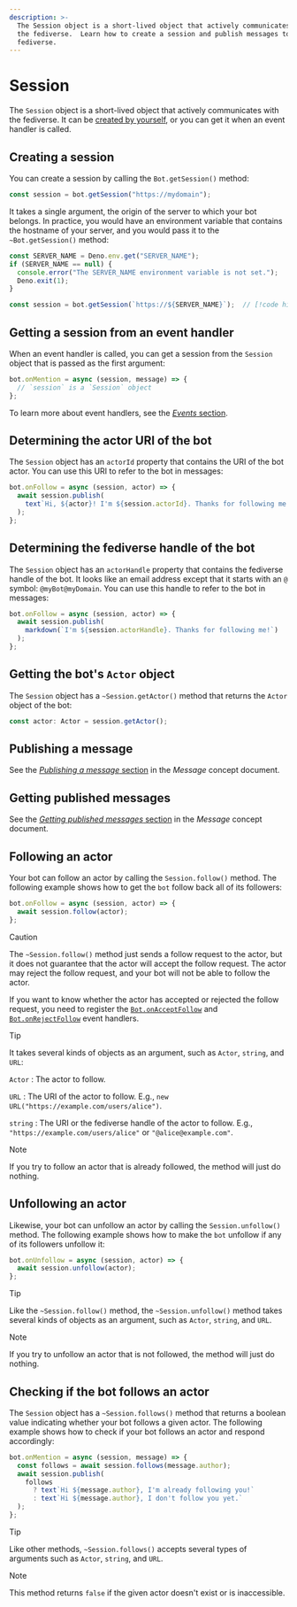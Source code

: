 ```yaml
---
description: >-
  The Session object is a short-lived object that actively communicates with
  the fediverse.  Learn how to create a session and publish messages to the
  fediverse.
---
```


Session
=======

The `Session` object is a short-lived object that actively communicates with
the fediverse.  It can be [created by yourself](#creating-a-session),
or you can get it when an event handler is called.


Creating a session
------------------

You can create a session by calling the `Bot.getSession()` method:

~~~~ typescript
const session = bot.getSession("https://mydomain");
~~~~

It takes a single argument, the origin of the server to which your bot belongs.
In practice, you would have an environment variable that contains the hostname
of your server, and you would pass it to the `~Bot.getSession()` method:

~~~~ typescript
const SERVER_NAME = Deno.env.get("SERVER_NAME");
if (SERVER_NAME == null) {
  console.error("The SERVER_NAME environment variable is not set.");
  Deno.exit(1);
}

const session = bot.getSession(`https://${SERVER_NAME}`);  // [!code highlight]
~~~~


Getting a session from an event handler
---------------------------------------

When an event handler is called, you can get a session from the `Session`
object that is passed as the first argument:

~~~~ typescript
bot.onMention = async (session, message) => {
  // `session` is a `Session` object
};
~~~~

To learn more about event handlers, see the [*Events* section](./events.md).


Determining the actor URI of the bot
------------------------------------

The `Session` object has an `actorId` property that contains the URI of the bot
actor.  You can use this URI to refer to the bot in messages:

~~~~ typescript
bot.onFollow = async (session, actor) => {
  await session.publish(
    text`Hi, ${actor}! I'm ${session.actorId}. Thanks for following me!`
  );
};
~~~~


Determining the fediverse handle of the bot
-------------------------------------------

The `Session` object has an `actorHandle` property that contains the fediverse
handle of the bot.  It looks like an email address except that it starts with
an `@` symbol: `@myBot@myDomain`.  You can use this handle to refer to the bot
in messages:

~~~~ typescript
bot.onFollow = async (session, actor) => {
  await session.publish(
    markdown(`I'm ${session.actorHandle}. Thanks for following me!`)
  );
};
~~~~


Getting the bot's `Actor` object
--------------------------------

The `Session` object has a `~Session.getActor()` method that returns the `Actor`
object of the bot:

~~~~ typescript
const actor: Actor = session.getActor();
~~~~


Publishing a message
--------------------

See the [*Publishing a message* section](./message.md#publishing-a-message)
in the *Message* concept document.


Getting published messages
----------------------

See the [*Getting published messages*
section](./message.md#getting-published-messages) in the *Message* concept
document.


Following an actor
------------------

Your bot can follow an actor by calling the `Session.follow()` method.
The following example shows how to get the `bot` follow back all of its
followers:

~~~~ typescript
bot.onFollow = async (session, actor) => {
  await session.follow(actor);
};
~~~~

> [!CAUTION]
> The `~Session.follow()` method just sends a follow request to the actor,
> but it does not guarantee that the actor will accept the follow request.
> The actor may reject the follow request, and your bot will not be able to
> follow the actor.
>
> If you want to know whether the actor has accepted or rejected the follow
> request, you need to register
> the [`Bot.onAcceptFollow`](./events.md#accept-follow) and
> [`Bot.onRejectFollow`](./events.md#reject-follow) event handlers.

> [!TIP]
> It takes several kinds of objects as an argument, such as `Actor`, `string`,
> and `URL`:
>
> `Actor`
> :   The actor to follow.
>
> `URL`
> :   The URI of the actor to follow.
>     E.g., `new URL("https://example.com/users/alice")`.
>
> `string`
> :   The URI or the fediverse handle of the actor to follow.
>     E.g., `"https://example.com/users/alice"` or `"@alice@example.com"`.

> [!NOTE]
> If you try to follow an actor that is already followed, the method will just
> do nothing.


Unfollowing an actor
--------------------

Likewise, your bot can unfollow an actor by calling the `Session.unfollow()`
method.  The following example shows how to make the `bot` unfollow if any of
its followers unfollow it:

~~~~ typescript
bot.onUnfollow = async (session, actor) => {
  await session.unfollow(actor);
};
~~~~

> [!TIP]
> Like the `~Session.follow()` method, the `~Session.unfollow()` method takes
> several kinds of objects as an argument, such as `Actor`, `string`, and `URL`.

> [!NOTE]
> If you try to unfollow an actor that is not followed, the method will just
> do nothing.


Checking if the bot follows an actor
------------------------------------

The `Session` object has a `~Session.follows()` method that returns a boolean
value indicating whether your bot follows a given actor.  The following example
shows how to check if your bot follows an actor and respond accordingly:

~~~~ typescript
bot.onMention = async (session, message) => {
  const follows = await session.follows(message.author);
  await session.publish(
    follows
      ? text`Hi ${message.author}, I'm already following you!`
      : text`Hi ${message.author}, I don't follow you yet.`
  );
};
~~~~

> [!TIP]
> Like other methods, `~Session.follows()` accepts several types of arguments
> such as `Actor`, `string`, and `URL`.

> [!NOTE]
> This method returns `false` if the given actor doesn't exist or is
> inaccessible.
